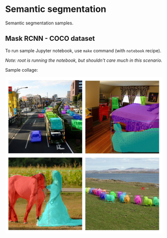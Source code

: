 # Semantic segmentation

Semantic segmentation samples.

## Mask RCNN - COCO dataset

To run sample Jupyter notebook, use `make` command (with `notebook` recipe).

*Note: root is running the notebook, but shouldn't care much in this scenario.*

Sample collage:

![collage](images/results/instance-segm.jpg)
